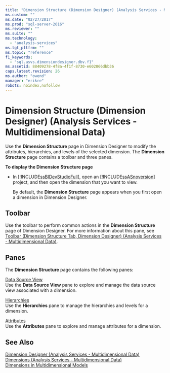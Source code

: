 ```yaml
---
title: "Dimension Structure (Dimension Designer) (Analysis Services - Multidimensional Data) | Microsoft Docs"
ms.custom: ""
ms.date: "02/27/2017"
ms.prod: "sql-server-2016"
ms.reviewer: ""
ms.suite: ""
ms.technology: 
  - "analysis-services"
ms.tgt_pltfrm: ""
ms.topic: "reference"
f1_keywords: 
  - "sql.asvs.dimensiondesigner.dbv.f1"
ms.assetid: 88409278-4f8a-4f1f-8730-e602866dbb36
caps.latest.revision: 26
ms.author: "owend"
manager: "erikre"
robots: noindex,nofollow
---
```

# Dimension Structure (Dimension Designer) (Analysis Services - Multidimensional Data)
  Use the **Dimension Structure** page in Dimension Designer to modify the attributes, hierarchies, and levels of the selected dimension. The **Dimension Structure** page contains a toolbar and three panes.  
  
 **To display the Dimension Structure page**  
  
-   In [!INCLUDE[ssBIDevStudioFull](../a9notintoc/includes/ssbidevstudiofull-md.md)], open an [!INCLUDE[ssASnoversion](../a9notintoc/includes/ssasnoversion-md.md)] project, and then open the dimension that you want to view.  
  
     By default, the **Dimension Structure** page appears when you first open a dimension in Dimension Designer.  
  
## Toolbar  
 Use the toolbar to perform common actions in the **Dimension Structure** page of Dimension Designer. For more information about this pane, see [Toolbar &#40;Dimension Structure Tab, Dimension Designer&#41; &#40;Analysis Services - Multidimensional Data&#41;](../a9retired/41f01eed-e50f-44c8-a8e0-97e01bd66bd3.md).  
  
## Panes  
 The **Dimension Structure** page contains the following panes:  
  
 [Data Source View](../a9retired/c4bd3c5e-8986-448f-b9db-3551f50f0696.md)  
 Use the **Data Source View** pane to explore and manage the data source view associated with a dimension.  
  
 [Hierarchies](../a9retired/c37db6c1-b5a5-44e1-ae6d-a96fb9769e68.md)  
 Use the **Hierarchies** pane to manage the hierarchies and levels for a dimension.  
  
 [Attributes](../a9retired/627eaa08-7638-4edd-bdfa-0d8175a7cde5.md)  
 Use the **Attributes** pane to explore and manage attributes for a dimension.  
  
## See Also  
 [Dimension Designer &#40;Analysis Services - Multidimensional Data&#41;](../a9retired/dimension-designer-analysis-services-multidimensional-data.md)   
 [Dimensions &#40;Analysis Services - Multidimensional Data&#41;](../analysis-services/multidimensional-models-olap-logical-dimension-objects/dimensions-analysis-services-multidimensional-data.md)   
 [Dimensions in Multidimensional Models](../analysis-services/multidimensional-models/dimensions-in-multidimensional-models.md)  
  
  
